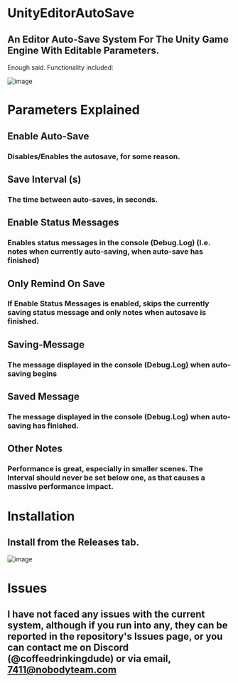 # UnityEditorAutoSave

## An Editor Auto-Save System For The Unity Game Engine With Editable Parameters.
Enough said. Functionality included:

![image](https://github.com/TheToolmansCoffee/UnityEditorAutoSave/assets/93699568/fcbceedb-ca2c-4846-a51e-bf76af9d8731)

# Parameters Explained

## Enable Auto-Save 
### Disables/Enables the autosave, for some reason.

## Save Interval (s)
### The time between auto-saves, in seconds.

## Enable Status Messages
### Enables status messages in the console (Debug.Log) (I.e. notes when currently auto-saving, when auto-save has finished)

## Only Remind On Save
### If Enable Status Messages is enabled, skips the currently saving status message and only notes when autosave is finished.

## Saving-Message
### The message displayed in the console (Debug.Log) when auto-saving begins

## Saved Message
### The message displayed in the console (Debug.Log) when auto-saving has finished.

## Other Notes
### Performance is great, especially in smaller scenes. The Interval should never be set below one, as that causes a massive performance impact.

# Installation
## Install from the Releases tab.

![image](https://github.com/TheToolmansCoffee/UnityEditorAutoSave/assets/93699568/6b609159-fb2e-47cf-a3e8-59becc76d91b)

# Issues
## I have not faced any issues with the current system, although if you run into any, they can be reported in the repository's Issues page, or you can contact me on Discord (@coffeedrinkingdude) or via email, 7411@nobodyteam.com
